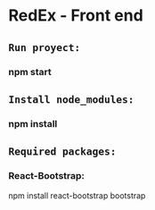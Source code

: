 # RedEx - Front end 

## `Run proyect:`

### npm start

## `Install node_modules:`

### npm install

## `Required packages:`
### React-Bootstrap: 
npm install react-bootstrap bootstrap